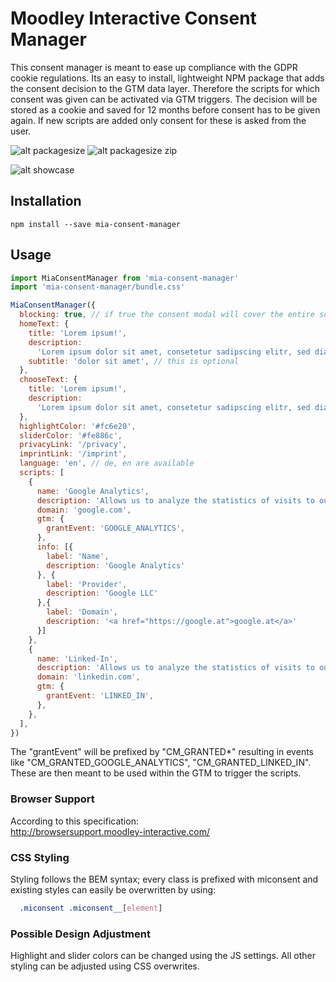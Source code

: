 # Moodley Interactive Consent Manager

This consent manager is meant to ease up compliance with the GDPR cookie regulations. Its an easy to install, lightweight NPM package that adds the consent decision to the GTM data layer. Therefore the scripts for which consent was given can be activated via GTM triggers.
The decision will be stored as a cookie and saved for 12 months before consent has to be given again. If new scripts are added only consent for these is asked from the user.

![alt packagesize](https://badgen.net/bundlephobia/min/mia-consent-manager 'package size')
![alt packagesize zip](https://badgen.net/bundlephobia/minzip/mia-consent-manager 'package size zip')

![alt showcase](https://valschr.github.io/mia-consent-manager/mia_consent_manager_showcase.gif 'showcase')

## Installation

`npm install --save mia-consent-manager`

## Usage

```javascript
import MiaConsentManager from 'mia-consent-manager'
import 'mia-consent-manager/bundle.css'

MiaConsentManager({
  blocking: true, // if true the consent modal will cover the entire screen, if false it will be in the left bottom corner
  homeText: {
    title: 'Lorem ipsum!',
    description:
      'Lorem ipsum dolor sit amet, consetetur sadipscing elitr, sed diam nonumy eirmod tempor invidunt ut labore et dolore magna aliquyam erat, sed diam voluptua.',
    subtitle: 'dolor sit amet', // this is optional
  },
  chooseText: {
    title: 'Lorem ipsum!',
    description:
      'Lorem ipsum dolor sit amet, consetetur sadipscing elitr, sed diam nonumy eirmod tempor invidunt ut labore et dolore magna aliquyam erat, sed diam voluptua.',
  },
  highlightColor: '#fc6e20',
  sliderColor: '#fe886c',
  privacyLink: '/privacy',
  imprintLink: '/imprint',
  language: 'en', // de, en are available
  scripts: [
    {
      name: 'Google Analytics',
      description: 'Allows us to analyze the statistics of visits to our site',
      domain: 'google.com',
      gtm: {
        grantEvent: 'GOOGLE_ANALYTICS',
      },
      info: [{
        label: 'Name',
        description: 'Google Analytics'
      }, {
        label: 'Provider',
        description: 'Google LLC'
      },{
        label: 'Domain',
        description: '<a href="https://google.at">google.at</a>'
      }]
    },
    {
      name: 'Linked-In',
      description: 'Allows us to analyze the statistics of visits to our site',
      domain: 'linkedin.com',
      gtm: {
        grantEvent: 'LINKED_IN',
      },
    },
  ],
})
```

The "grantEvent" will be prefixed by "CM_GRANTED\*" resulting in events like "CM_GRANTED_GOOGLE_ANALYTICS", "CM_GRANTED_LINKED_IN".
These are then meant to be used within the GTM to trigger the scripts.

### Browser Support 

According to this specification:  
http://browsersupport.moodley-interactive.com/

### CSS Styling

Styling follows the BEM syntax; every class is prefixed with miconsent and existing styles can easily be overwritten by using:
```css
  .miconsent .miconsent__[element] 
```

### Possible Design Adjustment

Highlight and slider colors can be changed using the JS settings. All other styling can be adjusted using CSS overwrites. 